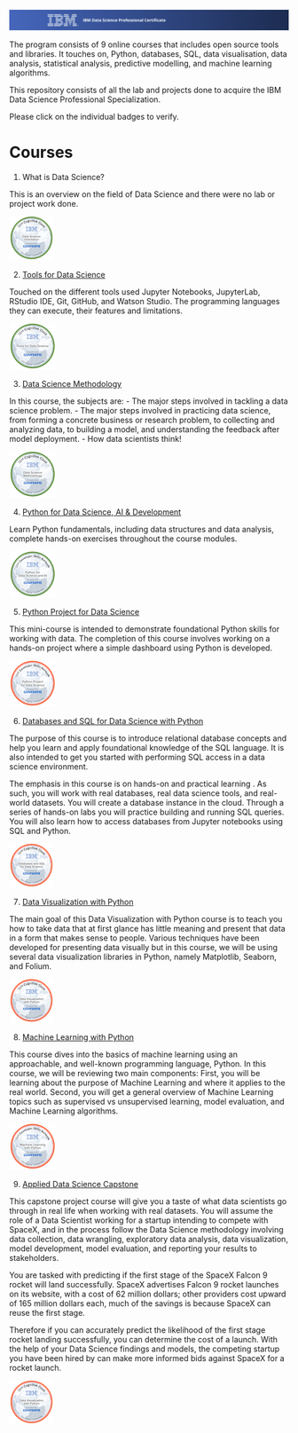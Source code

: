 <p>
  <a href="https://www.coursera.org/professional-certificates/ibm-data-science" title="Redirect to IBM Professional Certificate Homepage">
    <img src="./Readme_images/readme_banner.png" alt="Homepage" />
  </a>
</p>

The program consists of 9 online courses that includes open source tools and libraries. It touches on, Python, databases, SQL, data visualisation, data analysis, statistical analysis, predictive modelling, and machine learning algorithms.

This repository consists of all the lab and projects done to acquire the IBM Data Science Professional Specialization.

Please click on the individual badges to verify.


# Courses

1. What is Data Science?

This is an overview on the field of Data Science and there were no lab or project work done.
<p>
  <a href="https://www.credly.com/badges/cdb05df8-e96f-4c46-a4e5-7c8ac078a2f7/public_url" title="badge authenticity">
    <img src="./Readme_images/data-science-orientation-badge.png" alt="Homepage" />
  </a>
</p>

2. [Tools for Data Science](https://github.com/JoelTanSG/IBM-Data-Science-Specialization/tree/16bd6c5d873c0e231d018986f432aae97d1c00b4/Tools%20for%20Data%20Science)

Touched on the different tools used Jupyter Notebooks, JupyterLab, RStudio IDE, Git, GitHub, and Watson Studio. The programming languages they can execute, their features and limitations.
<p>
  <a href="https://www.credly.com/badges/bc54074d-5118-4c61-acbf-5814fc226e78/public_url" title="badge authenticity">
    <img src="./Readme_images/tools-for-data-science-badge.png" alt="Homepage" />
  </a>
</p>

3. [Data Science Methodology](https://github.com/JoelTanSG/IBM-Data-Science-Specialization/tree/main/Data%20Science%20Methodology)

In this course, the subjects are:
    - The major steps involved in tackling a data science problem.
    - The major steps involved in practicing data science, from forming a concrete business or research problem, to collecting and analyzing data, to building a model, and understanding the feedback after model deployment.
    - How data scientists think!
<p>
  <a href="https://www.credly.com/badges/4a24758b-76d8-4124-989b-dae97180c850/public_url" title="badge authenticity">
    <img src="./Readme_images/data-science-methodology-badge.png" alt="Homepage" />
  </a>
</p>

4. [Python for Data Science, AI & Development](https://github.com/JoelTanSG/IBM-Data-Science-Specialization/tree/main/Python%20for%20Data%20Science%2C%20AI%20%26%20Development)

Learn Python fundamentals, including data structures and data analysis, complete hands-on exercises throughout the course modules.
<p>
  <a href="https://www.credly.com/badges/94dc6a2a-1642-436d-acfc-c14d520c75c3/public_url" title="badge authenticity">
    <img src="./Readme_images/python-for-data-science-and-ai-badge.png" alt="Homepage" />
  </a>
</p>


5. [Python Project for Data Science](https://github.com/JoelTanSG/IBM-Data-Science-Specialization/tree/main/Python%20Project%20for%20Data%20Science)

This mini-course is intended to demonstrate foundational Python skills for working with data. The completion of this course involves working on a hands-on project where a simple dashboard using Python is developed.
<p>
  <a href="https://www.credly.com/badges/68e23f44-1260-459d-a447-15a43884b9ed/public_url" title="badge authenticity">
    <img src="./Readme_images/python-project-for-data-science-badge.png" alt="Homepage" />
  </a>
</p>


6. [Databases and SQL for Data Science with Python](https://github.com/JoelTanSG/IBM-Data-Science-Specialization/tree/main/Databases%20and%20SQL%20for%20Data%20Science%20with%20Python)

The purpose of this course is to introduce relational database concepts and help you learn and apply foundational knowledge of the SQL language. It is also intended to get you started with performing SQL access in a data science environment.  

The emphasis in this course is on hands-on and practical learning . As such, you will work with real databases, real data science tools, and real-world datasets. You will create a database instance in the cloud. Through a series of hands-on labs you will practice building and running SQL queries. You will also learn how to access databases from Jupyter notebooks using SQL and Python.
<p>
  <a href="https://www.credly.com/badges/bfde9146-983c-44c3-9542-e86b9c0d1be4/public_url" title="badge authenticity">
    <img src="./Readme_images/databases-and-sql-for-data-science-badge.png" alt="Homepage" />
  </a>
</p>

7. [Data Visualization with Python](https://github.com/JoelTanSG/IBM-Data-Science-Specialization/tree/main/Data%20Visualization%20with%20Python)

The main goal of this Data Visualization with Python course is to teach you how to take data that at first glance has little meaning and present that data in a form that makes sense to people. Various techniques have been developed for presenting data visually but in this course, we will be using several data visualization libraries in Python, namely Matplotlib, Seaborn, and Folium.
<p>
  <a href="https://www.credly.com/badges/7ceb0c74-74d2-4cce-8722-9afa7273e9a2/public_url" title="badge authenticity">
    <img src="./Readme_images/data-visualization-with-python-badge.png" alt="Homepage" />
  </a>
</p>


8. [Machine Learning with Python](https://github.com/JoelTanSG/IBM-Data-Science-Specialization/tree/main/Machine%20Learning%20with%20Python)

This course dives into the basics of machine learning using an approachable, and well-known programming language, Python.
In this course, we will be reviewing two main components:
First, you will be learning about the purpose of Machine Learning and where it applies to the real world.
Second, you will get a general overview of Machine Learning topics such as supervised vs unsupervised learning,  model evaluation, and Machine Learning algorithms.
<p>
  <a href="https://www.credly.com/badges/0d3f4a48-cbfe-4b99-905d-59f3f4c04292/public_url" title="badge authenticity">
    <img src="./Readme_images/machine-learning-with-python-badge.png" alt="Homepage" />
  </a>
</p>

9. [Applied Data Science Capstone]()

This capstone project course will give you a taste of what data scientists go through in real life when working with real datasets. You will assume the role of a Data Scientist working for a startup intending to compete with SpaceX, and in the process follow the Data Science methodology involving data collection, data wrangling, exploratory data analysis, data visualization, model development, model evaluation, and reporting your results to stakeholders.   

You are tasked with predicting if the first stage of the SpaceX Falcon 9 rocket will land successfully.  SpaceX advertises Falcon 9 rocket launches on its website, with a cost of 62 million dollars; other providers cost upward of 165 million dollars each, much of the savings is because SpaceX can reuse the first stage.

Therefore if you can accurately predict the likelihood of the first stage rocket landing successfully, you can determine the cost of a launch. With the help of your Data Science findings and models, the competing startup you have been hired by can make more informed bids against SpaceX for a rocket launch.
<p>
  <a href="https://www.credly.com/badges/7ceb0c74-74d2-4cce-8722-9afa7273e9a2/public_url" title="badge authenticity">
    <img src="./Readme_images/data-visualization-with-python-badge.png" alt="Homepage" />
  </a>
</p>
